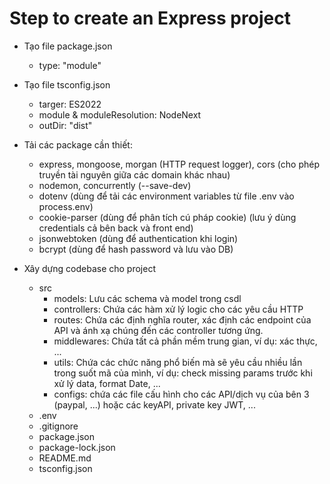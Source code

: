 # Step to create an Express project
- Tạo file package.json
    + type: "module"

- Tạo file tsconfig.json
    + targer: ES2022
    + module & moduleResolution: NodeNext
    + outDir: "dist"

- Tải các package cần thiết:
    + express, mongoose, morgan (HTTP request logger), cors (cho phép truyền tài nguyên giữa các domain khác nhau)
    + nodemon, concurrently (--save-dev)
    + dotenv (dùng để tải các environment variables từ file .env vào process.env)
    + cookie-parser (dùng để phân tích cú pháp cookie) (lưu ý dùng credentials cả bên back và front end)
    + jsonwebtoken (dùng để authentication khi login)
    + bcrypt (dùng để hash password và lưu vào DB)

- Xây dựng codebase cho project
    + src
        + models: Lưu các schema và model trong csdl
        + controllers: Chứa các hàm xử lý logic cho các yêu cầu HTTP
        + routes: Chứa các định nghĩa router, xác định các endpoint của API và ánh xạ chúng đến các controller tương ứng.
        + middlewares: Chứa tất cả phần mềm trung gian, ví dụ: xác thực, ...
        + utils: Chứa các chức năng phổ biến mà sẽ yêu cầu nhiều lần trong suốt mã của mình, ví dụ: check missing params trước khi xử lý data, format Date, ...
        + configs: chứa các file cấu hình cho các API/dịch vụ của bên 3 (paypal, ...) hoặc các keyAPI, private key JWT, ...
    + .env
    + .gitignore
    + package.json
    + package-lock.json
    + README.md
    + tsconfig.json